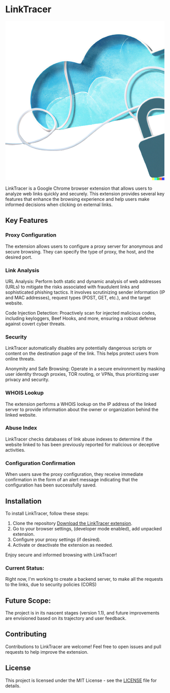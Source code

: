 # LinkTracer
![Texto Alternativo](logo2.png)

LinkTracer is a Google Chrome browser extension that allows users to analyze web links quickly and securely. This extension provides several key features that enhance the browsing experience and help users make informed decisions when clicking on external links.

## Key Features

### Proxy Configuration
The extension allows users to configure a proxy server for anonymous and secure browsing. They can specify the type of proxy, the host, and the desired port.

### Link Analysis
URL Analysis: Perform both static and dynamic analysis of web addresses (URLs) to mitigate the risks associated with fraudulent links and sophisticated phishing tactics. It involves scrutinizing sender information (IP and MAC addresses), request types (POST, GET, etc.), and the target website.

Code Injection Detection: Proactively scan for injected malicious codes, including keyloggers, Beef Hooks, and more, ensuring a robust defense against covert cyber threats.

### Security
LinkTracer automatically disables any potentially dangerous scripts or content on the destination page of the link. This helps protect users from online threats.

Anonymity and Safe Browsing: Operate in a secure environment by masking user identity through proxies, TOR routing, or VPNs, thus prioritizing user privacy and security.

### WHOIS Lookup
The extension performs a WHOIS lookup on the IP address of the linked server to provide information about the owner or organization behind the linked website.

### Abuse Index
LinkTracer checks databases of link abuse indexes to determine if the website linked to has been previously reported for malicious or deceptive activities.

### Configuration Confirmation
When users save the proxy configuration, they receive immediate confirmation in the form of an alert message indicating that the configuration has been successfully saved.

## Installation

To install LinkTracer, follow these steps:

1. Clone the repository [Download the LinkTracer extension](#).
2. Go to your browser settings, (developer mode enabled), add unpacked extension.
3. Configure your proxy settings (if desired).
4. Activate or deactivate the extension as needed.

Enjoy secure and informed browsing with LinkTracer!

### Current Status:
Right now, I'm working to create a backend server, to make all the requests to the links, due to security policies (CORS)

## Future Scope:
The project is in its nascent stages (version 1.1), and future improvements are envisioned based on its trajectory and user feedback.

## Contributing

Contributions to LinkTracer are welcome! Feel free to open issues and pull requests to help improve the extension.

## License

This project is licensed under the MIT License - see the [LICENSE](LICENSE) file for details.
